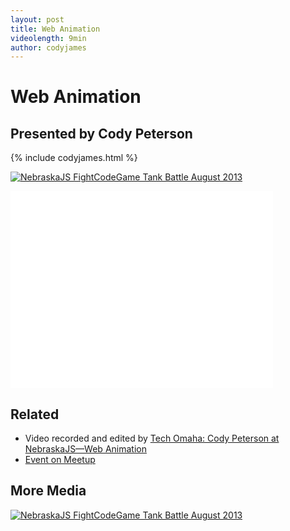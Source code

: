 ```yaml
---
layout: post
title: Web Animation
videolength: 9min
author: codyjames
---
```


# Web Animation

## Presented by Cody Peterson

{% include codyjames.html %}

<a href="http://www.flickr.com/photos/zachleat/9612921647/" title="NebraskaJS FightCodeGame Tank Battle August 2013 by zachleat, on Flickr"><img src="http://farm3.staticflickr.com/2815/9612921647_1a8cb2e754_z.jpg" alt="NebraskaJS FightCodeGame Tank Battle August 2013"></a>

<div class="fluid-width-video-wrapper"><iframe width="420" height="315" src="//www.youtube.com/embed/VvlKnVDeUwc" frameborder="0" allowfullscreen></iframe></div>

## Related

* Video recorded and edited by [Tech Omaha: Cody Peterson at NebraskaJS—Web Animation](http://techomaha.com/2013/08/cody-peterson-web-animation/)
* [Event on Meetup](http://www.meetup.com/nebraskajs/events/129216662/)

## More Media

<a href="http://www.flickr.com/photos/zachleat/9612905719/" title="NebraskaJS FightCodeGame Tank Battle August 2013 by zachleat, on Flickr"><img src="http://farm4.staticflickr.com/3775/9612905719_1f9c344837_z.jpg" alt="NebraskaJS FightCodeGame Tank Battle August 2013"></a>
